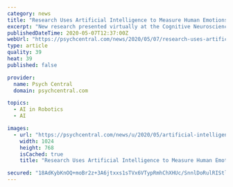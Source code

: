 ```yaml
---
category: news
title: "Research Uses Artificial Intelligence to Measure Human Emotions"
excerpt: "New research presented virtually at the Cognitive Neuroscience Society (CNS) annual meeting shows how data-driven computational methods are being used to explain the most basic human trait – emotions."
publishedDateTime: 2020-05-07T12:37:00Z
webUrl: "https://psychcentral.com/news/2020/05/07/research-uses-artificial-intelligence-to-measure-human-emotions/156281.html"
type: article
quality: 39
heat: 39
published: false

provider:
  name: Psych Central
  domain: psychcentral.com

topics:
  - AI in Robotics
  - AI

images:
  - url: "https://psychcentral.com/news/u/2020/05/artificial-intelligence-facial-large-bigstock-1024x768.jpg"
    width: 1024
    height: 768
    isCached: true
    title: "Research Uses Artificial Intelligence to Measure Human Emotions"

secured: "18AdKybKnOQ+moBr2z+3A6jtxxs1sTVx6VTypRmhChXHUc/SnnlDoRulRIStlMZVp9b+0OyPGMi0wFlR7eZenEELrFuKRhraJJXWyicFN6G7tsnVMWYNpq+0YzApTcu5bVUF6NNhykRRoTe+U1N+YPV4sXMG+rq2LbQsKdLbx9NMxVwwaB9BJnAmHHIr4j+jRnMvEF4bXGI36IbFiAsWo2WqbdE7cHl4k2LZd4zeMlcUCZUL/mwQHLLUbWHa/s/PTNkrCoo6Q9wgvnGS/RBGHG6UvhV5UjcFl0Jd6HKvB217JMoXHbhBdpOW29dD74f7IZUCE6HaPTui1T9FW6AUMSfVu2nyRSOK8AQSOCngEhK1cWAHI2MTR2D7xy5va+8P7gQSyjNQ4lDiM8chEjsdIASWzqwHAXyDMGeWClHLwV4GvU7TEeoCjkGz44S1OAI7Pe8MyGnbQAOjsa0CTGzDZsA7ILpcMoOilDHBupF6WWY=;4FpO7hQJPLTPmpux8Q6iUg=="
---
```


